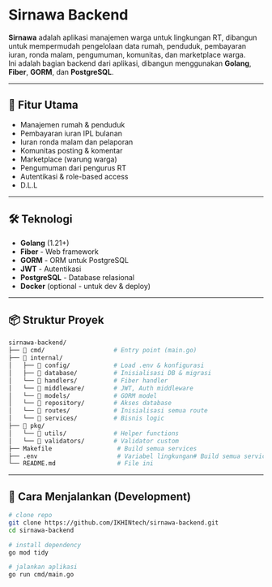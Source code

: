
# Sirnawa Backend

**Sirnawa** adalah aplikasi manajemen warga untuk lingkungan RT, dibangun untuk mempermudah pengelolaan data rumah, penduduk, pembayaran iuran, ronda malam, pengumuman, komunitas, dan marketplace warga.  
Ini adalah bagian backend dari aplikasi, dibangun menggunakan **Golang**, **Fiber**, **GORM**, dan **PostgreSQL**.

---

## 🚀 Fitur Utama

- Manajemen rumah & penduduk
- Pembayaran iuran IPL bulanan
- Iuran ronda malam dan pelaporan
- Komunitas posting & komentar
- Marketplace (warung warga)
- Pengumuman dari pengurus RT
- Autentikasi & role-based access
- D.L.L

---

## 🛠️ Teknologi

- **Golang** (1.21+)
- **Fiber** - Web framework
- **GORM** - ORM untuk PostgreSQL
- **JWT** - Autentikasi
- **PostgreSQL** - Database relasional
- **Docker** (optional - untuk dev & deploy)

---

## 📦 Struktur Proyek

```bash
sirnawa-backend/
├── 📁 cmd/                   # Entry point (main.go)
├── 📁 internal/
│   ├── 📁 config/            # Load .env & konfigurasi
│   ├── 📁 database/          # Inisialisasi DB & migrasi
│   └── 📁 handlers/          # Fiber handler
│   └── 📁 middleware/        # JWT, Auth middleware
│   └── 📁 models/            # GORM model 
│   └── 📁 repository/        # Akses database
│   └── 📁 routes/            # Inisialisasi semua route 
│   └── 📁 services/          # Bisnis logic
├── 📁 pkg/
│   └── 📁 utils/             # Helper functions
│   └── 📁 validators/        # Validator custom
├── Makefile                  # Build semua services
├── .env                      # Variabel lingkungan# Build semua services
└── README.md                 # File ini

```
---

## 🧪 Cara Menjalankan (Development)

```bash
# clone repo
git clone https://github.com/IKHINtech/sirnawa-backend.git
cd sirnawa-backend

# install dependency
go mod tidy

# jalankan aplikasi
go run cmd/main.go
